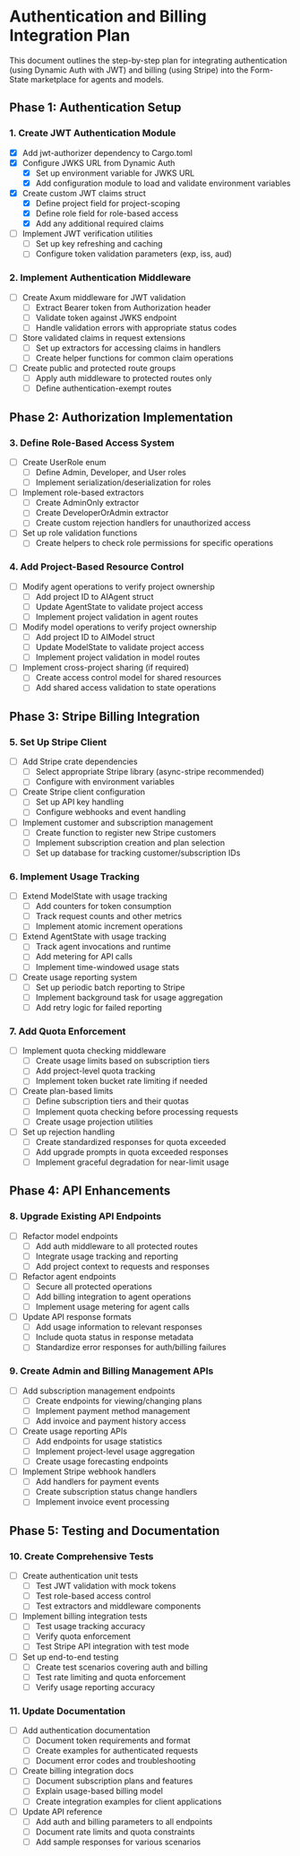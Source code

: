 # Authentication and Billing Integration Plan

This document outlines the step-by-step plan for integrating authentication (using Dynamic Auth with JWT) and billing (using Stripe) into the Form-State marketplace for agents and models.

## Phase 1: Authentication Setup

### 1. Create JWT Authentication Module
- [x] Add jwt-authorizer dependency to Cargo.toml
- [x] Configure JWKS URL from Dynamic Auth
  - [x] Set up environment variable for JWKS URL
  - [x] Add configuration module to load and validate environment variables
- [x] Create custom JWT claims struct
  - [x] Define project field for project-scoping
  - [x] Define role field for role-based access
  - [x] Add any additional required claims
- [ ] Implement JWT verification utilities
  - [ ] Set up key refreshing and caching
  - [ ] Configure token validation parameters (exp, iss, aud)

### 2. Implement Authentication Middleware
- [ ] Create Axum middleware for JWT validation
  - [ ] Extract Bearer token from Authorization header
  - [ ] Validate token against JWKS endpoint
  - [ ] Handle validation errors with appropriate status codes
- [ ] Store validated claims in request extensions
  - [ ] Set up extractors for accessing claims in handlers
  - [ ] Create helper functions for common claim operations
- [ ] Create public and protected route groups
  - [ ] Apply auth middleware to protected routes only
  - [ ] Define authentication-exempt routes

## Phase 2: Authorization Implementation

### 3. Define Role-Based Access System
- [ ] Create UserRole enum
  - [ ] Define Admin, Developer, and User roles
  - [ ] Implement serialization/deserialization for roles
- [ ] Implement role-based extractors
  - [ ] Create AdminOnly extractor
  - [ ] Create DeveloperOrAdmin extractor
  - [ ] Create custom rejection handlers for unauthorized access
- [ ] Set up role validation functions
  - [ ] Create helpers to check role permissions for specific operations

### 4. Add Project-Based Resource Control
- [ ] Modify agent operations to verify project ownership
  - [ ] Add project ID to AIAgent struct
  - [ ] Update AgentState to validate project access
  - [ ] Implement project validation in agent routes
- [ ] Modify model operations to verify project ownership
  - [ ] Add project ID to AIModel struct
  - [ ] Update ModelState to validate project access
  - [ ] Implement project validation in model routes
- [ ] Implement cross-project sharing (if required)
  - [ ] Create access control model for shared resources
  - [ ] Add shared access validation to state operations

## Phase 3: Stripe Billing Integration

### 5. Set Up Stripe Client
- [ ] Add Stripe crate dependencies
  - [ ] Select appropriate Stripe library (async-stripe recommended)
  - [ ] Configure with environment variables
- [ ] Create Stripe client configuration
  - [ ] Set up API key handling
  - [ ] Configure webhooks and event handling
- [ ] Implement customer and subscription management
  - [ ] Create function to register new Stripe customers
  - [ ] Implement subscription creation and plan selection
  - [ ] Set up database for tracking customer/subscription IDs

### 6. Implement Usage Tracking
- [ ] Extend ModelState with usage tracking
  - [ ] Add counters for token consumption
  - [ ] Track request counts and other metrics
  - [ ] Implement atomic increment operations
- [ ] Extend AgentState with usage tracking
  - [ ] Track agent invocations and runtime
  - [ ] Add metering for API calls
  - [ ] Implement time-windowed usage stats
- [ ] Create usage reporting system
  - [ ] Set up periodic batch reporting to Stripe
  - [ ] Implement background task for usage aggregation
  - [ ] Add retry logic for failed reporting

### 7. Add Quota Enforcement
- [ ] Implement quota checking middleware
  - [ ] Create usage limits based on subscription tiers
  - [ ] Add project-level quota tracking
  - [ ] Implement token bucket rate limiting if needed
- [ ] Create plan-based limits
  - [ ] Define subscription tiers and their quotas
  - [ ] Implement quota checking before processing requests
  - [ ] Create usage projection utilities
- [ ] Set up rejection handling
  - [ ] Create standardized responses for quota exceeded
  - [ ] Add upgrade prompts in quota exceeded responses
  - [ ] Implement graceful degradation for near-limit usage

## Phase 4: API Enhancements

### 8. Upgrade Existing API Endpoints
- [ ] Refactor model endpoints
  - [ ] Add auth middleware to all protected routes
  - [ ] Integrate usage tracking and reporting
  - [ ] Add project context to requests and responses
- [ ] Refactor agent endpoints
  - [ ] Secure all protected operations
  - [ ] Add billing integration to agent operations
  - [ ] Implement usage metering for agent calls
- [ ] Update API response formats
  - [ ] Add usage information to relevant responses
  - [ ] Include quota status in response metadata
  - [ ] Standardize error responses for auth/billing failures

### 9. Create Admin and Billing Management APIs
- [ ] Add subscription management endpoints
  - [ ] Create endpoints for viewing/changing plans
  - [ ] Implement payment method management
  - [ ] Add invoice and payment history access
- [ ] Create usage reporting APIs
  - [ ] Add endpoints for usage statistics
  - [ ] Implement project-level usage aggregation
  - [ ] Create usage forecasting endpoints
- [ ] Implement Stripe webhook handlers
  - [ ] Add handlers for payment events
  - [ ] Create subscription status change handlers
  - [ ] Implement invoice event processing

## Phase 5: Testing and Documentation

### 10. Create Comprehensive Tests
- [ ] Create authentication unit tests
  - [ ] Test JWT validation with mock tokens
  - [ ] Test role-based access control
  - [ ] Test extractors and middleware components
- [ ] Implement billing integration tests
  - [ ] Test usage tracking accuracy
  - [ ] Verify quota enforcement
  - [ ] Test Stripe API integration with test mode
- [ ] Set up end-to-end testing
  - [ ] Create test scenarios covering auth and billing
  - [ ] Test rate limiting and quota enforcement
  - [ ] Verify usage reporting accuracy

### 11. Update Documentation
- [ ] Add authentication documentation
  - [ ] Document token requirements and format
  - [ ] Create examples for authenticated requests
  - [ ] Document error codes and troubleshooting
- [ ] Create billing integration docs
  - [ ] Document subscription plans and features
  - [ ] Explain usage-based billing model
  - [ ] Create integration examples for client applications
- [ ] Update API reference
  - [ ] Add auth and billing parameters to all endpoints
  - [ ] Document rate limits and quota constraints
  - [ ] Add sample responses for various scenarios 